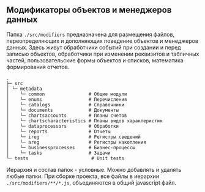 ## Модификаторы объектов и менеджеров данных
Папка `./src/modifiers` предназначена для размещения файлов, переопределяющих и дополняющих поведение объектов и менеджеров данных.
Здесь живут обработчики событий при создании и перед записью объектов, обработчики при изменении реквизитов и табличных частей, пользовательские формы объектов и списков, математика формирования отчетов.

```
.
├─ src
│ └─ metadata
│    └─ common                # Общие модули
│    └─ enums                 # Перечисления
│    └─ catalogs              # Справочники
│    └─ documents             # Документы
│    └─ chartsaccounts        # Планы счетов
│    └─ chartscharacteristics # Планы видов характеристик
│    └─ dataprocessors        # Обработки
│    └─ reports               # Отчеты
│    └─ ireg                  # Регистры сведений
│    └─ areg                  # Регистры накопления
│    └─ businessprocesses     # Бизнес-процессы
│    └─ tasks                 # Задачи
└─ tests                       # Unit tests
```

Иерархия и состав папок - условные. Можно добавлять и удалять любые папки. При сборке проекта, все файлы в иерархии `./src/modifiers/**/*.js`, объединяются в общий javascript файл.
